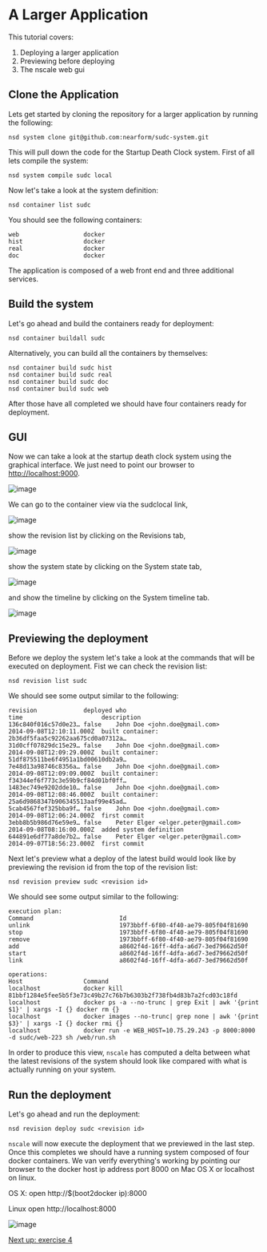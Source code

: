 A Larger Application
=======================

This tutorial covers:

1. Deploying a larger application
2. Previewing before deploying
2. The nscale web gui

Clone the Application
---------------------
Lets get started by cloning the repository for a larger application by running the following:

	nsd system clone git@github.com:nearform/sudc-system.git

This will pull down the code for the Startup Death Clock system. First of all lets compile the system:

	nsd system compile sudc local

Now let's take a look at the system definition:

	nsd container list sudc

You should see the following containers:

	web                  docker
	hist                 docker
	real                 docker
	doc                  docker

The application is composed of a web front end and three additional services.

Build the system
----------------
Let's go ahead and build the containers ready for deployment:

	nsd container buildall sudc

Alternatively, you can build all the containers by themselves:

	nsd container build sudc hist
	nsd container build sudc real
	nsd container build sudc doc
	nsd container build sudc web

After those have all completed we should have four containers ready for deployment.

GUI
---
Now we can take a look at the startup death clock system using the graphical interface. We just need to point our browser to <a href="http://localhost:9000" target="_blank">http://localhost:9000</a>.

![image](https://raw.githubusercontent.com/nearform/nscale-workshop/master/img/systems.png)

We can go to the container view via the sudclocal link,

![image](https://raw.githubusercontent.com/nearform/nscale-workshop/master/containers.png)

show the revision list by clicking on the Revisions tab,

![image](https://raw.githubusercontent.com/nearform/nscale-workshop/master/revisions.png)

show the system state by clicking on the System state tab,

![image](https://raw.githubusercontent.com/nearform/nscale-workshop/master/topology.png)

and show the timeline by clicking on the System timeline tab.

![image](https://raw.githubusercontent.com/nearform/nscale-workshop/master/img/timeline.png)

Previewing the deployment
-------------------------
Before we deploy the system let's take a look at the commands that will be executed on deployment. Fist we can check the revision list:

	nsd revision list sudc

We should see some output similar to the following:

	revision             deployed who                                                     time                      description
	136c840f016c57d0e23… false    John Doe <john.doe@gmail.com>                           2014-09-08T12:10:11.000Z  built container: 2b36df5faa5c92262aa675cd0a07312a…
	31d0cff07829dc15e29… false    John Doe <john.doe@gmail.com>                           2014-09-08T12:09:29.000Z  built container: 51df875511be6f4951a1bd00610db2a9…
	7e48d13a98746c8356a… false    John Doe <john.doe@gmail.com>                           2014-09-08T12:09:09.000Z  built container: f34344ef6f773c3e59b9cf84d01bf0ff…
	1483ec749e9202dde10… false    John Doe <john.doe@gmail.com>                           2014-09-08T12:08:46.000Z  built container: 25a6d9868347b906345513aaf99e45ad…
	5cab4567fef325bba9f… false    John Doe <john.doe@gmail.com>                           2014-09-08T12:06:24.000Z  first commit
	3ebb8b5b986d76e59e9… false    Peter Elger <elger.peter@gmail.com>                     2014-09-08T08:16:00.000Z  added system definition
	644891e6df77a8de7b2… false    Peter Elger <elger.peter@gmail.com>                     2014-09-07T18:56:23.000Z  first commit

Next let's preview what a deploy of the latest build would look like by previewing the revision id from the top of the revision list:

	nsd revision preview sudc <revision id>

We should see some output similar to the following:

	execution plan:
	Command                        Id
	unlink                         1973bbff-6f80-4f40-ae79-805f04f81690
	stop                           1973bbff-6f80-4f40-ae79-805f04f81690
	remove                         1973bbff-6f80-4f40-ae79-805f04f81690
	add                            a8602f4d-16ff-4dfa-a6d7-3ed79662d50f
	start                          a8602f4d-16ff-4dfa-a6d7-3ed79662d50f
	link                           a8602f4d-16ff-4dfa-a6d7-3ed79662d50f

	operations:
	Host                 Command
	localhost            docker kill 81bbf1284e5fee5b5f3e73c49b27c76b7b6303b2f738fb4d83b7a2fcd03c18fd
	localhost            docker ps -a --no-trunc | grep Exit | awk '{print $1}' | xargs -I {} docker rm {}
	localhost            docker images --no-trunc| grep none | awk '{print $3}' | xargs -I {} docker rmi {}
	localhost            docker run -e WEB_HOST=10.75.29.243 -p 8000:8000 -d sudc/web-223 sh /web/run.sh

In order to produce this view, `nscale` has computed a delta between what the latest revisions of the system should look like compared with what is actually running on your system.

Run the deployment
------------------
Let's go ahead and run the deployment:

	nsd revision deploy sudc <revision id>

`nscale` will now execute the deployment that we previewed in the last step. Once this completes we should have a running system composed of four docker containers. We van verify everything's working by pointing our browser to the docker host ip address port 8000 on Mac OS X or localhost on linux.

OS X:
	open http://$(boot2docker ip):8000

Linux
	open http://localhost:8000

![image](https://raw.githubusercontent.com/nearform/nscale-workshop/master/img/sudc.png)

[Next up: exercise 4](https://github.com/nearform/nscale-workshop/blob/master/ex4.md)

